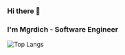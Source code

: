 ### Hi there 👋
### I'm Mgrdich - Software Engineer  

![Top Langs](https://github-readme-stats.vercel.app/api/top-langs/?username=sarkis1231&layout=compact&theme=algolia&count_private=true)

<!--
**Mgrdich/Mgrdich** is a ✨ _special_ ✨ repository because its `README.md` (this file) appears on your GitHub profile.

Here are some ideas to get you started:

- 🔭 I’m currently working on ...
- 🌱 I’m currently learning ...
- 👯 I’m looking to collaborate on ...
- 🤔 I’m looking for help with ...
- 💬 Ask me about ...
- 📫 How to reach me: ...
- 😄 Pronouns: ...
- ⚡ Fun fact: ...
-->
